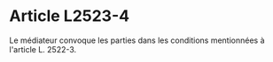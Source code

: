 # Article L2523-4

Le médiateur convoque les parties dans les conditions mentionnées à l'article L. 2522-3.